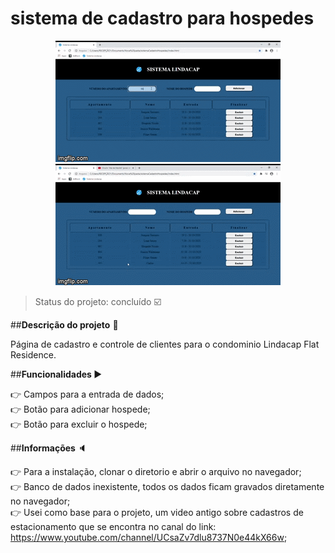 # sistema de cadastro para hospedes

<p align=center>
    <img src="./images/gif-lindacap1.gif" padding-right=10px>
    <img src="./images/gif-lindacap2.gif">
</p>

>Status do projeto: concluído :ballot_box_with_check:

##<strong>Descrição do projeto</strong> :page_facing_up:

Página de cadastro e controle de clientes para o condominio Lindacap Flat Residence.

##<strong>Funcionalidades </strong> :arrow_forward:

:point_right: Campos para a entrada de dados; <br>
:point_right: Botão para adicionar hospede;<br>
:point_right: Botão para excluir o hospede;<br>

##<strong>Informações </strong> :speaker:

:point_right: Para a instalação, clonar o diretorio e abrir o arquivo no navegador;<br>
:point_right: Banco de dados inexistente, todos os dados ficam gravados diretamente no navegador;<br>
:point_right: Usei como base para o projeto, um video antigo sobre cadastros de estacionamento que se encontra no canal do link:
https://www.youtube.com/channel/UCsaZv7dlu8737N0e44kX66w;